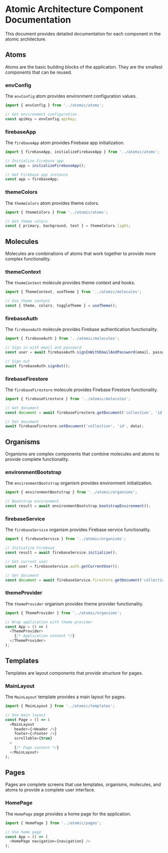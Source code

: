 # Atomic Architecture Component Documentation

This document provides detailed documentation for each component in the atomic architecture.

## Atoms

Atoms are the basic building blocks of the application. They are the smallest components that can be reused.

### envConfig

The `envConfig` atom provides environment configuration values.

```javascript
import { envConfig } from '../atomic/atoms';

// Get environment configuration
const apiKey = envConfig.apiKey;
```

### firebaseApp

The `firebaseApp` atom provides Firebase app initialization.

```javascript
import { firebaseApp, initializeFirebaseApp } from '../atomic/atoms';

// Initialize Firebase app
const app = initializeFirebaseApp();

// Get Firebase app instance
const app = firebaseApp;
```

### themeColors

The `themeColors` atom provides theme colors.

```javascript
import { themeColors } from '../atomic/atoms';

// Get theme colors
const { primary, background, text } = themeColors.light;
```

## Molecules

Molecules are combinations of atoms that work together to provide more complex functionality.

### themeContext

The `themeContext` molecule provides theme context and hooks.

```javascript
import { ThemeContext, useTheme } from '../atomic/molecules';

// Use theme context
const { theme, colors, toggleTheme } = useTheme();
```

### firebaseAuth

The `firebaseAuth` molecule provides Firebase authentication functionality.

```javascript
import { firebaseAuth } from '../atomic/molecules';

// Sign in with email and password
const user = await firebaseAuth.signInWithEmailAndPassword(email, password);

// Sign out
await firebaseAuth.signOut();
```

### firebaseFirestore

The `firebaseFirestore` molecule provides Firebase Firestore functionality.

```javascript
import { firebaseFirestore } from '../atomic/molecules';

// Get document
const document = await firebaseFirestore.getDocument('collection', 'id');

// Set document
await firebaseFirestore.setDocument('collection', 'id', data);
```

## Organisms

Organisms are complex components that combine molecules and atoms to provide complete functionality.

### environmentBootstrap

The `environmentBootstrap` organism provides environment initialization.

```javascript
import { environmentBootstrap } from '../atomic/organisms';

// Bootstrap environment
const result = await environmentBootstrap.bootstrapEnvironment();
```

### firebaseService

The `firebaseService` organism provides Firebase service functionality.

```javascript
import { firebaseService } from '../atomic/organisms';

// Initialize Firebase
const result = await firebaseService.initialize();

// Get current user
const user = firebaseService.auth.getCurrentUser();

// Get document
const document = await firebaseService.firestore.getDocument('collection', 'id');
```

### themeProvider

The `themeProvider` organism provides theme provider functionality.

```javascript
import { ThemeProvider } from '../atomic/organisms';

// Wrap application with theme provider
const App = () => (
  <ThemeProvider>
    {/* Application content */}
  </ThemeProvider>
);
```

## Templates

Templates are layout components that provide structure for pages.

### MainLayout

The `MainLayout` template provides a main layout for pages.

```javascript
import { MainLayout } from '../atomic/templates';

// Use main layout
const Page = () => (
  <MainLayout
    header={<Header />}
    footer={<Footer />}
    scrollable={true}
  >
    {/* Page content */}
  </MainLayout>
);
```

## Pages

Pages are complete screens that use templates, organisms, molecules, and atoms to provide a complete user interface.

### HomePage

The `HomePage` page provides a home page for the application.

```javascript
import { HomePage } from '../atomic/pages';

// Use home page
const App = () => (
  <HomePage navigation={navigation} />
);
```
